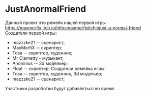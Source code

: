 # JustAnormalFriend

Данный проект это ремейк нашей первой игры https://maxmorfix.itch.io/httpsmaxmorfixitchiojust-a-normal-friend
Создатели первой игры:
- mazzzke21 -- сценарист;
- MaxMorfiX -- скриптер;
- Tosa -- скриптер, художник;
- Mr Clarnetty - музыкант;
- Anonimus -- 3d модельер;
- Float -- скриптер;
Создатели ремейка игры:
- Tosa -- скриптер, художник, 3d модельер;
- mazzzke21 -- сценарист;

Участники разроботки будут добавляться во время
